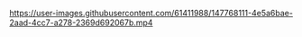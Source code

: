 https://user-images.githubusercontent.com/61411988/147768111-4e5a6bae-2aad-4cc7-a278-2369d692067b.mp4

